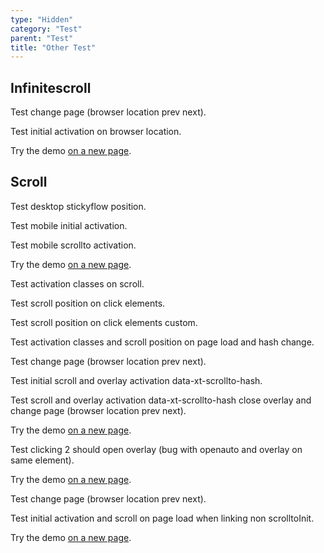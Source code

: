```yaml
---
type: "Hidden"
category: "Test"
parent: "Test"
title: "Other Test"
---
```


## Infinitescroll

Test change page (browser location prev next).

Test initial activation on browser location.

Try the demo [on a new page](/demos/components/listing/infinitescroll?false=2).

## Scroll

Test desktop stickyflow position.

Test mobile initial activation.

Test mobile scrollto activation.

Try the demo [on a new page](/demos/themes/gallery/products-gallery-v1).

Test activation classes on scroll.

Test scroll position on click elements.

Test scroll position on click elements custom.

Test activation classes and scroll position on page load and hash change.

Test change page (browser location prev next).

Test initial scroll and overlay activation data-xt-scrollto-hash.

Test scroll and overlay activation data-xt-scrollto-hash close overlay and change page (browser location prev next).

Try the demo [on a new page](/demos/components/scrollto/usage#anchor-2).

Test clicking 2 should open overlay (bug with openauto and overlay on same element).

Try the demo [on a new page](/demos/components/scrollto/overlay#anchor-2).

Test change page (browser location prev next).

Test initial activation and scroll on page load when linking non scrolltoInit.

Try the demo [on a new page](/demos/components/scrollto/toggle#anchor-2).
